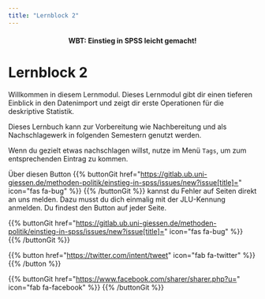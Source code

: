 ```yaml
---
title: "Lernblock 2"
---
```


<center><h4>WBT: Einstieg in SPSS leicht gemacht!</h4></center>

# Lernblock 2

Willkommen in diesem Lernmodul. Dieses Lernmodul gibt dir einen tieferen Einblick in den Datenimport und zeigt dir erste Operationen für die deskriptive Statistik.

Dieses Lernbuch kann zur Vorbereitung wie Nachbereitung und als Nachschlagewerk in folgenden Semestern genutzt werden.

Wenn du gezielt etwas nachschlagen willst, nutze im Menü `Tags`, um zum entsprechenden Eintrag zu kommen.

Über diesen Button {{% buttonGit href="https://gitlab.ub.uni-giessen.de/methoden-politik/einstieg-in-spss/issues/new?issue[title]=" icon="fas fa-bug" %}} {{% /buttonGit %}} kannst du Fehler auf Seiten direkt an uns melden. Dazu musst du dich einmalig mit der JLU-Kennung anmelden. Du findest den Button auf jeder Seite.

{{% buttonGit href="https://gitlab.ub.uni-giessen.de/methoden-politik/einstieg-in-spss/issues/new?issue[title]=" icon="fas fa-bug" %}} {{% /buttonGit %}} 

{{% button href="https://twitter.com/intent/tweet" icon="fab fa-twitter" %}} {{% /button %}}

{{% buttonGit href="https://www.facebook.com/sharer/sharer.php?u=" icon="fab fa-facebook" %}} {{% /buttonGit %}}